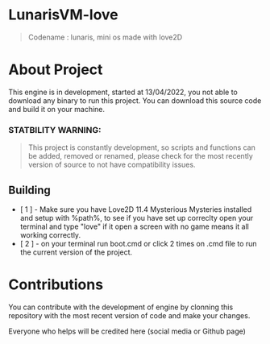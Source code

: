 # LunarisVM-love
> Codename : lunaris, mini os made with love2D

# About Project

This engine is in development, started at 13/04/2022, you not able to download any binary to run this project.
You can download this source code and build it on your machine.

### STATBILITY WARNING:
> This project is constantly development, so scripts and functions can be added, removed or renamed, please check for the most recently version of source to not have compatibility issues.

## Building

- [ 1 ] - Make sure you have Love2D 11.4 Mysterious Mysteries installed and setup with %path%, to see if you have set up correclty open your terminal and type "love" if it open a screen with no game means it all working correctly.
- [ 2 ] - on your terminal run boot.cmd or click 2 times on .cmd file to run the current version of the project.

# Contributions

You can contribute with the development of engine by clonning this repository with the most recent version of code and make your changes.

Everyone who helps will be credited here (social media or Github page)
